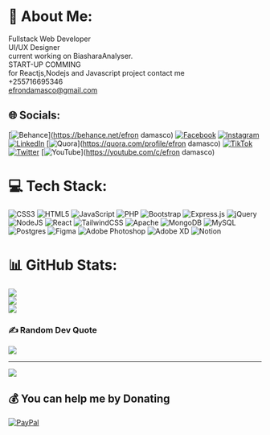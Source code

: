 # 💫 About Me:
Fullstack Web Developer<br>UI/UX Designer<br>current working on BiasharaAnalyser.<br> START-UP COMMING <br> for Reactjs,Nodejs and Javascript project contact me <br> +255716695346 <br> efrondamasco@gmail.com


## 🌐 Socials:
[![Behance](https://img.shields.io/badge/Behance-1769ff?logo=behance&logoColor=white)](https://behance.net/efron damasco) [![Facebook](https://img.shields.io/badge/Facebook-%231877F2.svg?logo=Facebook&logoColor=white)](https://facebook.com/dezaraso) [![Instagram](https://img.shields.io/badge/Instagram-%23E4405F.svg?logo=Instagram&logoColor=white)](https://instagram.com/efrondamasco_07) [![LinkedIn](https://img.shields.io/badge/LinkedIn-%230077B5.svg?logo=linkedin&logoColor=white)](https://linkedin.com/in/https://www.linkedin.com/in/efron-damasco-70636a199/) [![Quora](https://img.shields.io/badge/Quora-%23B92B27.svg?logo=Quora&logoColor=white)](https://quora.com/profile/efron damasco) [![TikTok](https://img.shields.io/badge/TikTok-%23000000.svg?logo=TikTok&logoColor=white)](https://tiktok.com/@efron07) [![Twitter](https://img.shields.io/badge/Twitter-%231DA1F2.svg?logo=Twitter&logoColor=white)](https://twitter.com/damascoefron) [![YouTube](https://img.shields.io/badge/YouTube-%23FF0000.svg?logo=YouTube&logoColor=white)](https://youtube.com/c/efron damasco) 

# 💻 Tech Stack:
![CSS3](https://img.shields.io/badge/css3-%231572B6.svg?style=for-the-badge&logo=css3&logoColor=white) ![HTML5](https://img.shields.io/badge/html5-%23E34F26.svg?style=for-the-badge&logo=html5&logoColor=white) ![JavaScript](https://img.shields.io/badge/javascript-%23323330.svg?style=for-the-badge&logo=javascript&logoColor=%23F7DF1E) ![PHP](https://img.shields.io/badge/php-%23777BB4.svg?style=for-the-badge&logo=php&logoColor=white) ![Bootstrap](https://img.shields.io/badge/bootstrap-%23563D7C.svg?style=for-the-badge&logo=bootstrap&logoColor=white) ![Express.js](https://img.shields.io/badge/express.js-%23404d59.svg?style=for-the-badge&logo=express&logoColor=%2361DAFB) ![jQuery](https://img.shields.io/badge/jquery-%230769AD.svg?style=for-the-badge&logo=jquery&logoColor=white) ![NodeJS](https://img.shields.io/badge/node.js-6DA55F?style=for-the-badge&logo=node.js&logoColor=white) ![React](https://img.shields.io/badge/react-%2320232a.svg?style=for-the-badge&logo=react&logoColor=%2361DAFB) ![TailwindCSS](https://img.shields.io/badge/tailwindcss-%2338B2AC.svg?style=for-the-badge&logo=tailwind-css&logoColor=white) ![Apache](https://img.shields.io/badge/apache-%23D42029.svg?style=for-the-badge&logo=apache&logoColor=white) ![MongoDB](https://img.shields.io/badge/MongoDB-%234ea94b.svg?style=for-the-badge&logo=mongodb&logoColor=white) ![MySQL](https://img.shields.io/badge/mysql-%2300f.svg?style=for-the-badge&logo=mysql&logoColor=white) ![Postgres](https://img.shields.io/badge/postgres-%23316192.svg?style=for-the-badge&logo=postgresql&logoColor=white) 	![Figma](https://img.shields.io/badge/figma-%23F24E1E.svg?style=for-the-badge&logo=figma&logoColor=white) ![Adobe Photoshop](https://img.shields.io/badge/adobephotoshop-%2331A8FF.svg?style=for-the-badge&logo=adobephotoshop&logoColor=white) ![Adobe XD](https://img.shields.io/badge/Adobe%20XD-470137?style=for-the-badge&logo=Adobe%20XD&logoColor=#FF61F6) ![Notion](https://img.shields.io/badge/Notion-%23000000.svg?style=for-the-badge&logo=notion&logoColor=white)
# 📊 GitHub Stats:
![](https://github-readme-stats.vercel.app/api?username=efron07&theme=dark&hide_border=false&include_all_commits=true&count_private=false)<br/>
![](https://github-readme-streak-stats.herokuapp.com/?user=efron07&theme=dark&hide_border=false)<br/>
![](https://github-readme-stats.vercel.app/api/top-langs/?username=efron07&theme=dark&hide_border=false&include_all_commits=true&count_private=false&layout=compact)

### ✍️ Random Dev Quote
![](https://quotes-github-readme.vercel.app/api?type=horizontal&theme=radical)

---
[![](https://visitcount.itsvg.in/api?id=efron07&icon=0&color=0)](https://visitcount.itsvg.in)

  ## 💰 You can help me by Donating
  [![PayPal](https://img.shields.io/badge/PayPal-00457C?style=for-the-badge&logo=paypal&logoColor=white)](https://paypal.me/efrondamasco@gmail.com) 

  <!-- Proudly created with GPRM ( https://gprm.itsvg.in ) -->
  
